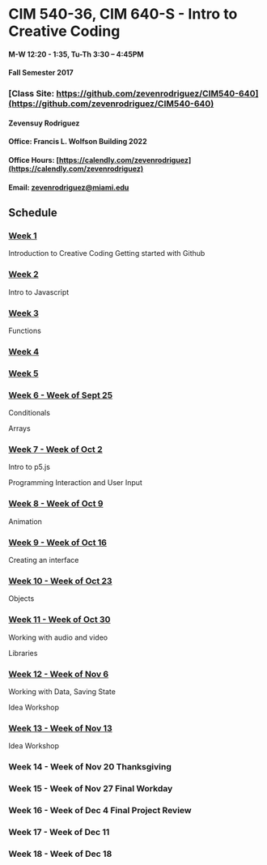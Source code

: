 # CIM 540-36, CIM 640-S - Intro to Creative Coding

#### M-W 12:20 - 1:35, Tu-Th 3:30 – 4:45PM

#### Fall Semester 2017

### [Class Site: https://github.com/zevenrodriguez/CIM540-640](https://github.com/zevenrodriguez/CIM540-640)


#### Zevensuy Rodriguez

#### Office: Francis L. Wolfson Building 2022

#### Office Hours: [https://calendly.com/zevenrodriguez](https://calendly.com/zevenrodriguez)

#### Email: zevenrodriguez@miami.edu
 
 
## Schedule

### [Week 1](https://github.com/zevenrodriguez/CIM540-640/tree/master/week1)

Introduction to Creative Coding
Getting started with Github

### [Week 2](https://github.com/zevenrodriguez/CIM540-640/tree/master/week2)

Intro to Javascript

### [Week 3](https://github.com/zevenrodriguez/CIM540-640/tree/master/week3)

Functions

### [Week 4](https://github.com/zevenrodriguez/CIM540-640/tree/master/week4)


### [Week 5](https://github.com/zevenrodriguez/CIM540-640/tree/master/week5)


### [Week 6 - Week of Sept 25](https://github.com/zevenrodriguez/CIM540-640/tree/master/week6)

Conditionals

Arrays

### [Week 7 - Week of Oct 2]()

Intro to p5.js

Programming Interaction and User Input

### [Week 8  - Week of Oct 9]()

Animation

### [Week 9 - Week of Oct 16]()

Creating an interface

### [Week 10  - Week of Oct 23]()

Objects

### [Week 11 - Week of Oct 30]()

Working with audio and video

Libraries

### [Week 12 - Week of Nov 6]()

Working with Data, Saving State

Idea Workshop

### [Week 13 - Week of Nov 13]()

Idea Workshop

### Week 14 - Week of Nov 20 Thanksgiving

### Week 15 - Week of Nov 27 Final Workday

### Week 16 - Week of Dec 4 Final Project Review

### Week 17 - Week of Dec 11 

### Week 18 - Week of Dec 18
